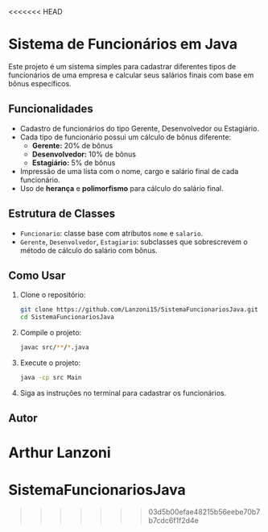 <<<<<<< HEAD
# Sistema de Funcionários em Java

Este projeto é um sistema simples para cadastrar diferentes tipos de funcionários de uma empresa e calcular seus salários finais com base em bônus específicos.

## Funcionalidades

- Cadastro de funcionários do tipo Gerente, Desenvolvedor ou Estagiário.
- Cada tipo de funcionário possui um cálculo de bônus diferente:
  - **Gerente:** 20% de bônus
  - **Desenvolvedor:** 10% de bônus
  - **Estagiário:** 5% de bônus
- Impressão de uma lista com o nome, cargo e salário final de cada funcionário.
- Uso de **herança** e **polimorfismo** para cálculo do salário final.

## Estrutura de Classes

- `Funcionario`: classe base com atributos `nome` e `salario`.
- `Gerente`, `Desenvolvedor`, `Estagiario`: subclasses que sobrescrevem o método de cálculo do salário com bônus.

## Como Usar

1. Clone o repositório:

   ```bash
   git clone https://github.com/Lanzoni15/SistemaFuncionariosJava.git
   cd SistemaFuncionariosJava
   ```

2. Compile o projeto:

   ```bash
   javac src/**/*.java
   ```

3. Execute o projeto:

   ```bash
   java -cp src Main
   ```
4. Siga as instruções no terminal para cadastrar os funcionários.

## Autor

Arthur Lanzoni
=======
# SistemaFuncionariosJava
>>>>>>> 03d5b00efae48215b56eebe70b7b7cdc6f1f2d4e
